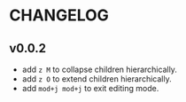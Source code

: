 # CHANGELOG

## v0.0.2
* add `z M` to collapse children hierarchically.
* add `z O` to extend children hierarchically.
* add `mod+j mod+j` to exit editing mode.
